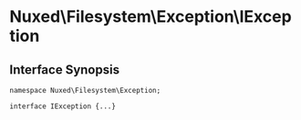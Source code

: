 # Nuxed\\Filesystem\\Exception\\IException




## Interface Synopsis




``` Hack
namespace Nuxed\Filesystem\Exception;

interface IException {...}
```


